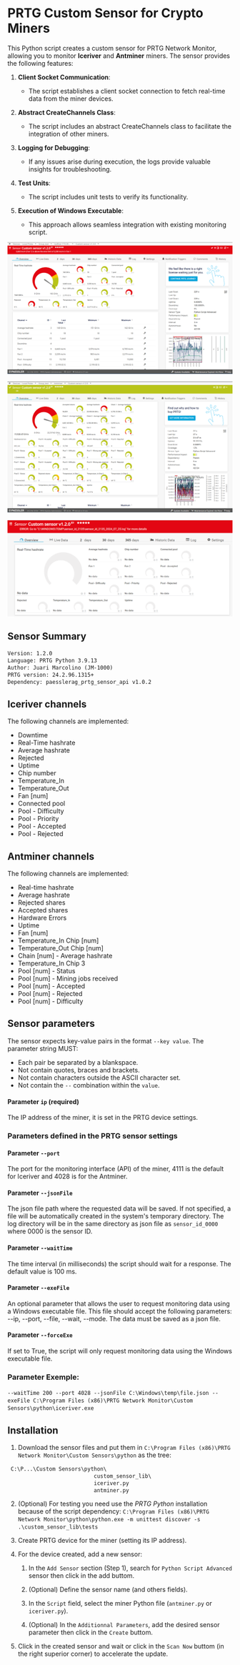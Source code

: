 # PRTG Custom Sensor for Crypto Miners

This Python script creates a custom sensor for PRTG Network Monitor, allowing you to monitor **Iceriver** and **Antminer** miners. The sensor provides the following features:

1. **Client Socket Communication**:
   - The script establishes a client socket connection to fetch real-time data from the miner devices.

2. **Abstract CreateChannels Class**:
   - The script includes an abstract CreateChannels class to facilitate the integration of other miners.

3. **Logging for Debugging**:
   - If any issues arise during execution, the logs provide valuable insights for troubleshooting.

4. **Test Units**:
   - The script includes unit tests to verify its functionality.

5. **Execution of Windows Executable**:
   - This approach allows seamless integration with existing monitoring script.

![Iceriver](/images/iceriver1.png)

![Antminer](/images/antminer.png)

![Iceriver Error](/images/iceriver2.png)

## Sensor Summary
    Version: 1.2.0 
    Language: PRTG Python 3.9.13
    Author: Juari Marcolino (JM-1000)
    PRTG version: 24.2.96.1315+
    Dependency: paesslerag_prtg_sensor_api v1.0.2


## Iceriver channels

The following channels are implemented:
- Downtime
- Real-Time hashrate
- Average hashrate
- Rejected
- Uptime
- Chip number
- Temperature_In
- Temperature_Out
- Fan [num]
- Connected pool
- Pool - Difficulty
- Pool - Priority
- Pool - Accepted
- Pool - Rejected


## Antminer channels

The following channels are implemented:
- Real-time hashrate
- Average hashrate
- Rejected shares
- Accepted shares
- Hardware Errors
- Uptime
- Fan [num]
- Temperature_In Chip [num]
- Temperature_Out Chip [num]
- Chain [num] - Average hashrate
- Temperature_In Chip 3
- Pool [num] - Status
- Pool [num] - Mining jobs received
- Pool [num] - Accepted
- Pool [num] - Rejected
- Pool [num] - Difficulty


## Sensor parameters

The sensor expects key-value pairs in the format `--key value`. The parameter string MUST:
- Each pair be separated by a blankspace.
- Not contain quotes, braces and brackets. 
- Not contain characters outside the ASCII character set.
- Not contain the `--` combination within the `value`.

#### Parameter `ip` (required)
The IP address of the miner, it is set in the PRTG device settings.

### Parameters defined in the PRTG sensor settings
#### Parameter `--port`
The port for the monitoring interface (API) of the miner, 4111 is the default for Iceriver and 4028 is for the Antminer.

#### Parameter `--jsonFile`
The json file path where the requested data will be saved. If not specified, a file will be automatically created in the system's temporary directory. The log directory will be in the same directory as json file as `sensor_id_0000` where 0000 is the sensor ID.

#### Parameter `--waitTime`
The time interval (in milliseconds) the script should wait for a response. The default value is 100 ms.

#### Parameter `--exeFile`
An optional parameter that allows the user to request monitoring data using a Windows executable file. This file should accept the following parameters: --ip, --port, --file, --wait, --mode. The data must be saved as a json file.

#### Parameter `--forceExe`
If set to True, the script will only request monitoring data using the Windows executable file.

### Parameter Exemple:
`--waitTime 200 --port 4028 --jsonFile C:\Windows\temp\file.json --exeFile C:\Program Files (x86)\PRTG Network Monitor\Custom Sensors\python\iceriver.exe`


## Installation

1. Download the sensor files and put them in `C:\Program Files (x86)\PRTG Network Monitor\Custom Sensors\python` as the tree:
```
 C:\P...\Custom Sensors\python\
                           custom_sensor_lib\
                           iceriver.py
                           antminer.py
```

2. (Optional) For testing you need use the *PRTG Python* installation because of the script dependency: `C:\Program Files (x86)\PRTG Network Monitor\python\python.exe -m unittest discover -s .\custom_sensor_lib\tests`

3. Create PRTG device for the miner (setting its IP address).

4. For the device created, add a new sensor:
    1. In the `Add Sensor` section (Step 1), search for `Python Script Advanced` sensor then click in the add buttom.

    2. (Optional) Define the sensor name (and others fields). 
    
    3. In the `Script` field, select the miner Python file (`antminer.py` or `iceriver.py`).

    4. (Optional) In the `Additionnal Parameters`, add the desired sensor parameter then click in the `Create` buttom.

5. Click in the created sensor and wait or click in the `Scan Now` buttom (in the right superior corner) to accelerate the update.
